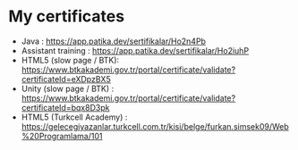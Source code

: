 # My certificates
* Java : https://app.patika.dev/sertifikalar/Ho2n4Pb 
* Assistant training : https://app.patika.dev/sertifikalar/Ho2iuhP
* HTML5 (slow page / BTK): https://www.btkakademi.gov.tr/portal/certificate/validate?certificateId=eXDpzBX5 
* Unity (slow page / BTK) : https://www.btkakademi.gov.tr/portal/certificate/validate?certificateId=bqx8D3pk
* HTML5 (Turkcell Academy) : https://gelecegiyazanlar.turkcell.com.tr/kisi/belge/furkan.simsek09/Web%20Programlama/101
